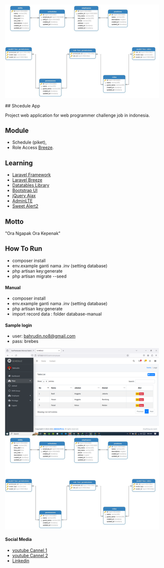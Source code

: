 <p align="center">
<img src="database-manual/ERD.jpg"/>
</p>
## Shcedule App

Project web application for web programmer challenge job in indonesia.

## Module

- Schedule (piket),
- Role Access [Breeze](https://laravel.com/docs/10.x/starter-kits).

## Learning

- [Laravel Framework](https://laravel.com/docs)
- [Laravel Breeze](https://laravel.com/docs/10.x/starter-kits)
- [Datatables Library](https://yajrabox.com/docs/laravel-datatables/10.0/installation)
- [Bootstrap UI](https://getbootstrap.com/)
- [jQuery Ajax](https://api.jquery.com/jQuery.ajax/)
- [AdminLTE](https://adminlte.io/)
- [Sweet Alert2](https://sweetalert2.github.io/)

## Motto

"Ora Ngapak Ora Kepenak"

## How To Run

- composer install
- env.example ganti nama .inv (setting database)
- php artisan key:generate
- php artisan migrate --seed

#### Manual

- composer install
- env.example ganti nama .inv (setting database)
- php artisan key:generate
- import record data : folder database-manual

#### Sample login

- user: bahrudin.no8@gmail.com
- pass: brebes

<p>
<img src="database-manual/Tampilan.png"><br>
<img src="database-manual/ERD.jpg"><br>
</p>

#### Social Media

- [youtube Cannel 1](https://www.youtube.com/channel/UCN0yfzTEmuaaJjcaepxRUdg)
- [youtube Cannel 2](https://www.youtube.com/channel/UCgVUWSLwgxCmApG-euAVfew)
- [Linkedin](https://www.linkedin.com/in/bahrudin)
